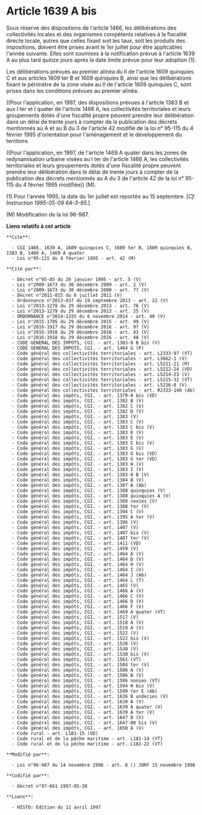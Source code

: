 # Article 1639 A bis

Sous réserve des dispositions de l'article 1466, les délibérations des collectivités locales et des organismes compétents
relatives à la fiscalité directe locale, autres que celles fixant soit les taux, soit les produits des impositions, doivent
être prises avant le 1er juillet pour être applicables l'année suivante. Elles sont soumises à la notification prévue à
l'article 1639 A au plus tard quinze jours aprés la date limite prévue pour leur adoption (1).

Les délibérations prévues au premier alinéa du II de l'article 1609 quinquies C et aux articles 1609 ter B et 1609 quinquies
B, ainsi que les délibérations fixant le périmètre de la zone visée au II de l'article 1609 quinquies C, sont prises dans les
conditions prévues au premier alinéa.

((Pour l'application, en 1997, des dispositions prévues à l'article 1383 B et aux I ter et I quater de l'article 1466 A, les
collectivités territoriales et leurs groupements dotés d'une fiscalité propre peuvent prendre leur délibération dans un délai
de trente jours à compter de la publication des décrets mentionnés au A et au B du 3 de l'article 42 modifié de la loi n°
95-115 du 4 février 1995 d'orientation pour l'aménagement et le développement du territoire.

((Pour l'application, en 1997, de l'article 1469 A quater dans les zones de redynamisation urbaine visées au I ter de
l'article 1466 A, les collectivités territoriales et leurs groupements dotés d'une fiscalité propre peuvent prendre leur
délibération dans le délai de trente jours à compter de la publication des décrets mentionnés au A du 3 de l'article 42 de la
loi n° 95-115 du 4 février 1995 modifiée)) (M).

(1) Pour l'année 1995, la date du 1er juillet est reportée au 15 septembre. [*Cf. Instruction 1995-05-09 6A-3-95.*]

(M) Modification de la loi 96-987.

**Liens relatifs à cet article**

	**Cite**:

	  - CGI 1466, 1639 A, 1609 quinquies C, 1609 ter B, 1609 quinquies B, 1383 B, 1466 A, 1469 A quater
	  - Loi n°95-115 du 4 février 1995 - art. 42 (M)

	**Cité par**:

	  - Décret n°95-85 du 26 janvier 1995 - art. 5 (V)
	  - Loi n°2009-1673 du 30 décembre 2009 - art. 2 (V)
	  - Loi n°2009-1673 du 30 décembre 2009 - art. 77 (V)
	  - Décret n°2011-815 du 6 juillet 2011 (V)
	  - Ordonnance n°2013-837 du 19 septembre 2013 - art. 22 (V)
	  - Loi n°2013-1278 du 29 décembre 2013 - art. 76 (V)
	  - Loi n°2013-1279 du 29 décembre 2013 - art. 25 (V)
	  - ORDONNANCE n°2014-1335 du 6 novembre 2014 - art. 40 (V)
	  - Loi n°2015-1785 du 29 décembre 2015 - art. 99 (V)
	  - Loi n°2016-1917 du 29 décembre 2016 - art. 97 (V)
	  - Loi n°2016-1918 du 29 décembre 2016 - art. 43 (V)
	  - Loi n°2016-1918 du 29 décembre 2016 - art. 48 (V)
	  - CODE GENERAL DES IMPOTS, CGI. - art. 1383-0 B bis (V)
	  - CODE GENERAL DES IMPOTS, CGI. - art. 1464 G (P)
	  - Code général des collectivités territoriales - art. L2333-97 (VT)
	  - Code général des collectivités territoriales - art. L3662-1 (V)
	  - Code général des collectivités territoriales - art. L5211-21 (M)
	  - Code général des collectivités territoriales - art. L5212-24 (VD)
	  - Code général des collectivités territoriales - art. L5214-23 (V)
	  - Code général des collectivités territoriales - art. L5215-32 (VT)
	  - Code général des collectivités territoriales - art. L5216-8 (V)
	  - Code général des collectivités territoriales - art. R2333-140 (Ab)
	  - Code général des impôts, CGI. - art. 1379-0 bis (VD)
	  - Code général des impôts, CGI. - art. 1382 B (V)
	  - Code général des impôts, CGI. - art. 1382 C (V)
	  - Code général des impôts, CGI. - art. 1382 D (V)
	  - Code général des impôts, CGI. - art. 1383 (V)
	  - Code général des impôts, CGI. - art. 1383 C (V)
	  - Code général des impôts, CGI. - art. 1383 C bis (V)
	  - Code général des impôts, CGI. - art. 1383 D (V)
	  - Code général des impôts, CGI. - art. 1383 E (V)
	  - Code général des impôts, CGI. - art. 1383 E bis (V)
	  - Code général des impôts, CGI. - art. 1383 G (V)
	  - Code général des impôts, CGI. - art. 1383 G bis (VD)
	  - Code général des impôts, CGI. - art. 1383 G ter (VD)
	  - Code général des impôts, CGI. - art. 1383 H (V)
	  - Code général des impôts, CGI. - art. 1383 I (V)
	  - Code général des impôts, CGI. - art. 1383-0 B (V)
	  - Code général des impôts, CGI. - art. 1384 B (V)
	  - Code général des impôts, CGI. - art. 1387 A (Ab)
	  - Code général des impôts, CGI. - art. 1388 quinquies (V)
	  - Code général des impôts, CGI. - art. 1388 quinquies A (V)
	  - Code général des impôts, CGI. - art. 1388 sexies (V)
	  - Code général des impôts, CGI. - art. 1388 ter (V)
	  - Code général des impôts, CGI. - art. 1394 C (V)
	  - Code général des impôts, CGI. - art. 1395 A ter (V)
	  - Code général des impôts, CGI. - art. 1396 (V)
	  - Code général des impôts, CGI. - art. 1407 (V)
	  - Code général des impôts, CGI. - art. 1407 bis (V)
	  - Code général des impôts, CGI. - art. 1407 ter (V)
	  - Code général des impôts, CGI. - art. 1411 (VD)
	  - Code général des impôts, CGI. - art. 1459 (V)
	  - Code général des impôts, CGI. - art. 1464 A (V)
	  - Code général des impôts, CGI. - art. 1464 D (V)
	  - Code général des impôts, CGI. - art. 1464 H (V)
	  - Code général des impôts, CGI. - art. 1464 I (V)
	  - Code général des impôts, CGI. - art. 1464 J (Ab)
	  - Code général des impôts, CGI. - art. 1464 L (T)
	  - Code général des impôts, CGI. - art. 1465 (V)
	  - Code général des impôts, CGI. - art. 1466 A (V)
	  - Code général des impôts, CGI. - art. 1466 C (V)
	  - Code général des impôts, CGI. - art. 1466 D (V)
	  - Code général des impôts, CGI. - art. 1466 F (V)
	  - Code général des impôts, CGI. - art. 1469 A quater (VT)
	  - Code général des impôts, CGI. - art. 1517 (V)
	  - Code général des impôts, CGI. - art. 1518 A (V)
	  - Code général des impôts, CGI. - art. 1519 A (V)
	  - Code général des impôts, CGI. - art. 1522 (V)
	  - Code général des impôts, CGI. - art. 1522 bis (V)
	  - Code général des impôts, CGI. - art. 1528 (V)
	  - Code général des impôts, CGI. - art. 1530 (V)
	  - Code général des impôts, CGI. - art. 1530 bis (V)
	  - Code général des impôts, CGI. - art. 1561 (VT)
	  - Code général des impôts, CGI. - art. 1584 ter (V)
	  - Code général des impôts, CGI. - art. 1586 A (V)
	  - Code général des impôts, CGI. - art. 1586 B (V)
	  - Code général des impôts, CGI. - art. 1586 nonies (VT)
	  - Code général des impôts, CGI. - art. 1594 H bis (V)
	  - Code général des impôts, CGI. - art. 1599 ter E (Ab)
	  - Code général des impôts, CGI. - art. 1636 B undecies (V)
	  - Code général des impôts, CGI. - art. 1639 A (V)
	  - Code général des impôts, CGI. - art. 1639 A quater (V)
	  - Code général des impôts, CGI. - art. 1639 A ter (V)
	  - Code général des impôts, CGI. - art. 1647 D (V)
	  - Code général des impôts, CGI. - art. 1647-00 bis (V)
	  - Code général des impôts, CGI. - art. 1650 A (V)
	  - Code rural - art. L181-15 (VD)
	  - Code rural et de la pêche maritime - art. L181-14 (VT)
	  - Code rural et de la pêche maritime - art. L182-22 (VT)

	**Modifié par**:

	  - Loi n°96-987 du 14 novembre 1996 - art. 8 () JORF 15 novembre 1996

	**Codifié par**:

	  - Décret n°97-661 1997-05-28

	**Liens**:

	  - HISTO: Edition du 11 avril 1997
